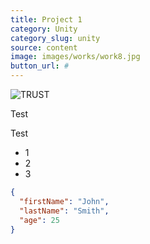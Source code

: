 ```yaml
---
title: Project 1
category: Unity
category_slug: unity
source: content
image: images/works/work8.jpg
button_url: #
---
```


![TRUST](images/trust.png)

Test

Test

* 1
* 2
* 3


```json
{
  "firstName": "John",
  "lastName": "Smith",
  "age": 25
}
```